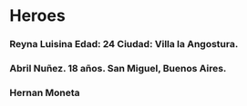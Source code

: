 # Heroes

### Reyna Luisina Edad: 24 Ciudad: Villa la Angostura. 

### Abril Nuñez. 18 años. San Miguel, Buenos Aires.

### Hernan Moneta